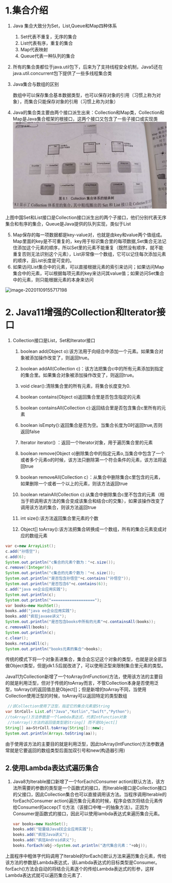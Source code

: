 # 1.集合介绍

1. Java 集合大致分为Set，List,Queue和Map四种体系
   1. Set代表不重复，无序的集合
   2. List代表有序，重复的集合
   3. Map代表映射
   4. Queue代表一种队列的集合

2. 所有的集合类都位于java.util包下，后来为了支持线程安全机制，Java5还在java.util.concurrent包下提供了一些多线程集合类

3. Java集合与数组的区别

   数组中可以保存集合基本数据类型，也可以保存对象的引用（习惯上称为对象），而集合只能保存对象的引用（习惯上称为对象）

4. Java的集合类主要由两个接口派生出来：Collection和Map类，Collection和Map是Java集合框架的根接口，这两个接口又包含了一些子接口或实现类![image-20201109153857809](.\pic\image-20201109153857809.png)

上图中国Set和List接口是Collection接口派生出的两个子接口，他们分别代表无序集合和有序的集合，Queue是Java提供的队列实现，类似于List

5. Map保存的每一项数据都是key-value对，也就是由key和value两个值组成。Map里面的key是不可重复的，key用于标识集合里的每项数据,Set集合无法记住添加这个元素的顺序，所以Set里的元素不能重复（既然没有顺序，就不能重复否则无法识别这个元素），List非常像一个数组，它可以记住每次添加元素的顺序，且List长度是可变的。
6. 如果访问List集合中的元素，可以直接根据元素的索引来访问；如果访问Map集合中的元素，可以根据每项元素的key来访问其value值；如果访问Set集合中的元素，则只能根据元素的本身来访问

![image-20201109155717198](.\pic\image-20201109155717198.png)

# 2. Java11增强的Collection和Iterator接口

1. Collection接口是List，Set和Iterator接口
   1. boolean add(Object o):该方法用于向结合中添加一个元素。如果集合对象被添加操作改变了，则返回true。
   2. boolean addAll(Collection c)：该方法把集合c中的所有元素添加到指定的集合里。如果集合对象被添加操作改变了，则返回true。
   3. void clear():清除集合里的所有元素，将集合长度变为0.
   4. boolean contains(Object o)返回集合里是否包含指定的元素
   5. boolean containsAll(Collection c):返回结合里是否包含集合c里所有的元素
   6. boolean isEmpty():返回集合是否为空。当集合长度为0时返回true,否则返回false
   7. Iterator iterator() ：返回一个Iterator对象，用于遍历集合里的元素
   8. boolean remove(Object o)删除集合中的指定元素o,当集合中包含了一个或者多个元素o的时候，该方法只删除第一个符合条件的元素，该方法将返回true
   9. boolean removeAll(Collection c）：从集合中删除集合c里包含的元素，如果删除一个或者一个以上的元素，则该方法返回true
   
   10. boolean retainAll(Collection c):从集合中删除集合c里不包含的元素（相当于把调用该方法的集合变成该集合和结合c的交集），如果该操作改变了调用该方法的集合，则该方法返回true
   11. int size():该方法返回集合里元素的个数
   12. Object[] toArray():该方法把集合转换成一个数组，所有的集合元素变成对应的数组元素

```Java
var c=new ArrayList();
c.add("孙悟空");
c.add(6);
System.out.println("c集合的元素个数为："+c.size());
c.remove((Integer)6);
System.out.println("c集合的元素个数为："+c.size());
System.out.println("是否包含孙悟空"+c.contains("孙悟空"));
System.out.println("是否包含6"+c.contains(6));
c.add("java ee企业应用实践");
System.out.println(c);
System.out.println("===================");
var books=new HashSet();
books.add("java ee企业应用实践");
books.add("疯狂javaee讲义");
System.out.println("是否包含books中所有的元素"+c.containsAll(books));
c.removeAll(books);
System.out.println(c);
c.clear();
books.retainAll(c);
System.out.println("books元素的集合"+books);
```

传统的模式下将一个对象丢进集合，集合会忘记这个对象的类型，也就是说全部当做Object类型，但是jdk1.5后就改进了，可以使用泛型来限制集合里元素的类型。

Java11为Collection新增了一个toArray(IntFunction)方法，使用该方法的主要目的就是利用泛型，但对于传统的toArray而言，不管Collection本身是否使用泛型，toArray()的返回值总是Object[]；但是新增的toArray不同，当使用Collection使用泛型的时候，toArray可以返回特定的类型数组

```Java
 //该Collection使用了泛型，指定它的集合元素是String
var StrColl= List.of("Java","Kotlin","Swift","Python");
//toArray()方法参数是一个lambda表达式，代表IntFunction对象
 //toArray()方法的返回值类型是String[] 而不是Object[]
String[] aa=StrColl.toArray(String[]::new);
System.out.println(Arrays.toString(aa));
```

由于使用该方法的主要目的就是利用泛型，因此toArray(IntFunction)方法参数通常就是它要返回的数组类型后面加双引号和new(构造器引用)

## 2.使用Lambda表达式遍历集合

1. Java8为Iterable接口新增了一个forEach(Consumer action)默认方法，该方法所需要的参数的类型是一个函数式的接口，而Iterable接口是Collection接口的父接口，因此Collection集合也可以直接调用该方法。当程序调用Iterable的forEach(Consumer action)遍历集合元素的时候，程序会依次将结合元素传给Consumer的accep(T t)方法（该接口中唯一的抽象方法）。正因为Consumer是函数式的接口，因此可以使用lambda表达式来遍历集合元素。

   ```Java
   var books=new HashSet();
   books.add("轻量级JavaEE企业应用实践");
   books.add("疯狂Java讲义");
   books.add("疯狂Android讲义");
   books.forEach(obj->System.out.println("迭代集合元素："+obj));
   ```

上面程序中粗体字代码调用了Iterable的forEach()默认方法来遍历集合元素，传给该方法的参数是Lambda表达式，该Lambda表达式的目标类型是Consumer。forEach()方法会自动的将结合元素逐个的传给Lambda表达式的形参，这样Lambda表达式就可以遍历集合元素了.